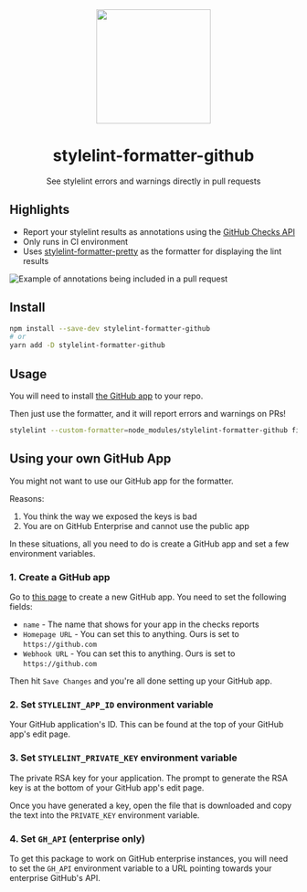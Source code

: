 <div align="center">
  <img  height="200"
    src="./logo.png">
  <h1>stylelint-formatter-github</h1>
  <p>See stylelint errors and warnings directly in pull requests</p>
</div>

## Highlights

- Report your stylelint results as annotations using the [GitHub Checks API](https://developer.github.com/v3/checks/)
- Only runs in CI environment
- Uses [stylelint-formatter-pretty](https://github.com/Dreamseer/stylelint-formatter-pretty) as the formatter for displaying the lint results

![Example of annotations being included in a pull request](./example.png)

## Install

```sh
npm install --save-dev stylelint-formatter-github
# or
yarn add -D stylelint-formatter-github
```

## Usage

You will need to install [the GitHub app](https://github.com/apps/stylelint-results) to your repo.

Then just use the formatter, and it will report errors and warnings on PRs!

```sh
stylelint --custom-formatter=node_modules/stylelint-formatter-github file.js
```

## Using your own GitHub App

You might not want to use our GitHub app for the formatter.

Reasons:

1. You think the way we exposed the keys is bad
2. You are on GitHub Enterprise and cannot use the public app

In these situations, all you need to do is create a GitHub app and set a few environment variables.

### 1. Create a GitHub app

Go to [this page](https://github.com/settings/apps) to create a new GitHub app. You need to set the following fields:

- `name` - The name that shows for your app in the checks reports
- `Homepage URL` - You can set this to anything. Ours is set to `https://github.com`
- `Webhook URL` - You can set this to anything. Ours is set to `https://github.com`

Then hit `Save Changes` and you're all done setting up your GitHub app.

### 2. Set `STYLELINT_APP_ID` environment variable

Your GitHub application's ID. This can be found at the top of your GitHub app's edit page.

### 3. Set `STYLELINT_PRIVATE_KEY` environment variable

The private RSA key for your application. The prompt to generate the RSA key is at the bottom of your GitHub app's edit page.

Once you have generated a key, open the file that is downloaded and copy the text into the `PRIVATE_KEY` environment variable.

### 4. Set `GH_API` (enterprise only)

To get this package to work on GitHub enterprise instances, you will need to set the `GH_API` environment variable to a URL pointing towards your enterprise GitHub's API.
